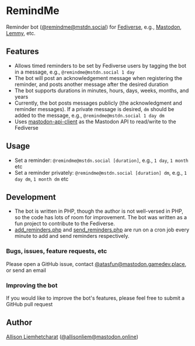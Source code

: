 # RemindMe
Reminder bot ([@remindme@mstdn.social](https://mstdn.social/@remindme)) for [Fediverse](https://en.wikipedia.org/wiki/Fediverse), e.g., [Mastodon](https://en.wikipedia.org/wiki/Mastodon_(social_network)), [Lemmy](https://en.wikipedia.org/wiki/Lemmy_(social_network)), etc.

## Features
- Allows timed reminders to be set by Fediverse users by tagging the bot in a message, e.g., `@remindme@mstdn.social 1 day`
- The bot will post an acknowledgement message when registering the reminder, and posts another message after the desired duration
- The bot supports durations in minutes, hours, days, weeks, months, and years
- Currently, the bot posts messages publicly (the acknowledgment and reminder messages). If a private message is desired, `dm` should be added to the message, e.g., `@remindme@mstdn.social 1 day dm`
- Uses [mastodon-api-client](https://github.com/vazaha-nl/mastodon-api-client) as the Mastodon API to read/write to the Fediverse

## Usage
- Set a reminder: `@remindme@mstdn.social [duration]`, e.g., `1 day`, `1 month` etc
- Set a reminder privately: `@remindme@mstdn.social [duration] dm`, e.g., `1 day dm`, `1 month dm` etc

## Development
- The bot is written in PHP, though the author is not well-versed in PHP, so the code has lots of room for improvement. The bot was written as a fun project to contribute to the Fediverse.
- [add_reminders.php](https://github.com/atasfun/remindme/blob/main/php/add_reminders.php) and [send_reminders.php](https://github.com/atasfun/remindme/blob/main/php/send_reminders.php) are run on a cron job every minute to add and send reminders respectively.

### Bugs, issues, feature requests, etc
Please open a GitHub issue, contact [@atasfun@mastodon.gamedev.place](https://mastodon.gamedev.place/@atasfun), or send an email

### Improving the bot
If you would like to improve the bot's features, please feel free to submit a GitHub pull request

## Author
[Allison Liemhetcharat](https://www.linkedin.com/in/allison-liem/) ([@allisonliem@mastodon.online](https://mastodon.online/@allisonliem))

